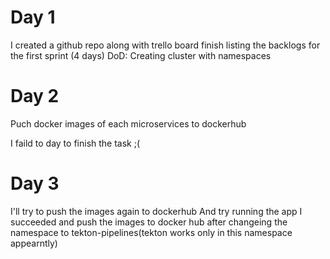 # Day 1
   I created a github repo along with trello board
finish listing the backlogs for the first sprint (4 days)
DoD: Creating cluster with namespaces

# Day 2 
  Puch docker images of each microservices to dockerhub 

I faild to day to finish the task ;(

# Day 3
I'll try to push the images again to dockerhub 
And try running the app
I succeeded and push the images to docker hub after changeing the namespace to tekton-pipelines(tekton works only in this namespace appearntly) 

